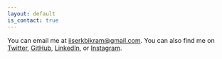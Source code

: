 ```yaml
---
layout: default
is_contact: true
---
```


You can email me at iiserkbikram@gmail.com.  You can also find me on [Twitter](https://twitter.com/iiserkbikram), [GitHub](https://github.com/bikrammajhi), [LinkedIn](https://www.linkedin.com/in/bikrammajhi/), or [Instagram](https://www.instagram.com/bikram22_7pi/). 
